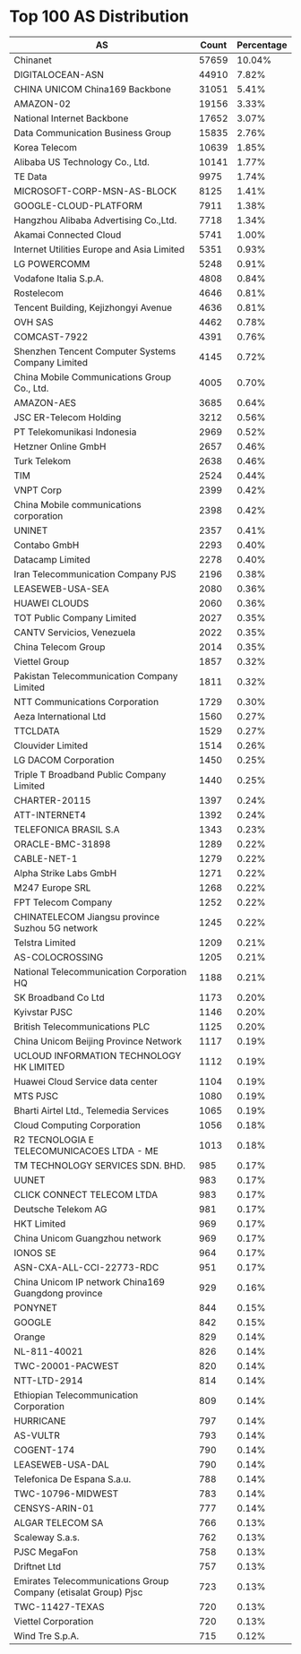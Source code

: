 # Top 100 AS Distribution
| AS | Count | Percentage |
|----|----|----|
| Chinanet | 57659 | 10.04% |
| DIGITALOCEAN-ASN | 44910 | 7.82% |
| CHINA UNICOM China169 Backbone | 31051 | 5.41% |
| AMAZON-02 | 19156 | 3.33% |
| National Internet Backbone | 17652 | 3.07% |
| Data Communication Business Group | 15835 | 2.76% |
| Korea Telecom | 10639 | 1.85% |
| Alibaba US Technology Co., Ltd. | 10141 | 1.77% |
| TE Data | 9975 | 1.74% |
| MICROSOFT-CORP-MSN-AS-BLOCK | 8125 | 1.41% |
| GOOGLE-CLOUD-PLATFORM | 7911 | 1.38% |
| Hangzhou Alibaba Advertising Co.,Ltd. | 7718 | 1.34% |
| Akamai Connected Cloud | 5741 | 1.00% |
| Internet Utilities Europe and Asia Limited | 5351 | 0.93% |
| LG POWERCOMM | 5248 | 0.91% |
| Vodafone Italia S.p.A. | 4808 | 0.84% |
| Rostelecom | 4646 | 0.81% |
| Tencent Building, Kejizhongyi Avenue | 4636 | 0.81% |
| OVH SAS | 4462 | 0.78% |
| COMCAST-7922 | 4391 | 0.76% |
| Shenzhen Tencent Computer Systems Company Limited | 4145 | 0.72% |
| China Mobile Communications Group Co., Ltd. | 4005 | 0.70% |
| AMAZON-AES | 3685 | 0.64% |
| JSC ER-Telecom Holding | 3212 | 0.56% |
| PT Telekomunikasi Indonesia | 2969 | 0.52% |
| Hetzner Online GmbH | 2657 | 0.46% |
| Turk Telekom | 2638 | 0.46% |
| TIM | 2524 | 0.44% |
| VNPT Corp | 2399 | 0.42% |
| China Mobile communications corporation | 2398 | 0.42% |
| UNINET | 2357 | 0.41% |
| Contabo GmbH | 2293 | 0.40% |
| Datacamp Limited | 2278 | 0.40% |
| Iran Telecommunication Company PJS | 2196 | 0.38% |
| LEASEWEB-USA-SEA | 2080 | 0.36% |
| HUAWEI CLOUDS | 2060 | 0.36% |
| TOT Public Company Limited | 2027 | 0.35% |
| CANTV Servicios, Venezuela | 2022 | 0.35% |
| China Telecom Group | 2014 | 0.35% |
| Viettel Group | 1857 | 0.32% |
| Pakistan Telecommunication Company Limited | 1811 | 0.32% |
| NTT Communications Corporation | 1729 | 0.30% |
| Aeza International Ltd | 1560 | 0.27% |
| TTCLDATA | 1529 | 0.27% |
| Clouvider Limited | 1514 | 0.26% |
| LG DACOM Corporation | 1450 | 0.25% |
| Triple T Broadband Public Company Limited | 1440 | 0.25% |
| CHARTER-20115 | 1397 | 0.24% |
| ATT-INTERNET4 | 1392 | 0.24% |
| TELEFONICA BRASIL S.A | 1343 | 0.23% |
| ORACLE-BMC-31898 | 1289 | 0.22% |
| CABLE-NET-1 | 1279 | 0.22% |
| Alpha Strike Labs GmbH | 1271 | 0.22% |
| M247 Europe SRL | 1268 | 0.22% |
| FPT Telecom Company | 1252 | 0.22% |
| CHINATELECOM Jiangsu province Suzhou 5G network | 1245 | 0.22% |
| Telstra Limited | 1209 | 0.21% |
| AS-COLOCROSSING | 1205 | 0.21% |
| National Telecommunication Corporation HQ | 1188 | 0.21% |
| SK Broadband Co Ltd | 1173 | 0.20% |
| Kyivstar PJSC | 1146 | 0.20% |
| British Telecommunications PLC | 1125 | 0.20% |
| China Unicom Beijing Province Network | 1117 | 0.19% |
| UCLOUD INFORMATION TECHNOLOGY HK LIMITED | 1112 | 0.19% |
| Huawei Cloud Service data center | 1104 | 0.19% |
| MTS PJSC | 1080 | 0.19% |
| Bharti Airtel Ltd., Telemedia Services | 1065 | 0.19% |
| Cloud Computing Corporation | 1056 | 0.18% |
| R2 TECNOLOGIA E TELECOMUNICACOES LTDA - ME | 1013 | 0.18% |
| TM TECHNOLOGY SERVICES SDN. BHD. | 985 | 0.17% |
| UUNET | 983 | 0.17% |
| CLICK CONNECT TELECOM LTDA | 983 | 0.17% |
| Deutsche Telekom AG | 981 | 0.17% |
| HKT Limited | 969 | 0.17% |
| China Unicom Guangzhou network | 969 | 0.17% |
| IONOS SE | 964 | 0.17% |
| ASN-CXA-ALL-CCI-22773-RDC | 951 | 0.17% |
| China Unicom IP network China169 Guangdong province | 929 | 0.16% |
| PONYNET | 844 | 0.15% |
| GOOGLE | 842 | 0.15% |
| Orange | 829 | 0.14% |
| NL-811-40021 | 826 | 0.14% |
| TWC-20001-PACWEST | 820 | 0.14% |
| NTT-LTD-2914 | 814 | 0.14% |
| Ethiopian Telecommunication Corporation | 809 | 0.14% |
| HURRICANE | 797 | 0.14% |
| AS-VULTR | 793 | 0.14% |
| COGENT-174 | 790 | 0.14% |
| LEASEWEB-USA-DAL | 790 | 0.14% |
| Telefonica De Espana S.a.u. | 788 | 0.14% |
| TWC-10796-MIDWEST | 783 | 0.14% |
| CENSYS-ARIN-01 | 777 | 0.14% |
| ALGAR TELECOM SA | 766 | 0.13% |
| Scaleway S.a.s. | 762 | 0.13% |
| PJSC MegaFon | 758 | 0.13% |
| Driftnet Ltd | 757 | 0.13% |
| Emirates Telecommunications Group Company (etisalat Group) Pjsc | 723 | 0.13% |
| TWC-11427-TEXAS | 720 | 0.13% |
| Viettel Corporation | 720 | 0.13% |
| Wind Tre S.p.A. | 715 | 0.12% |
